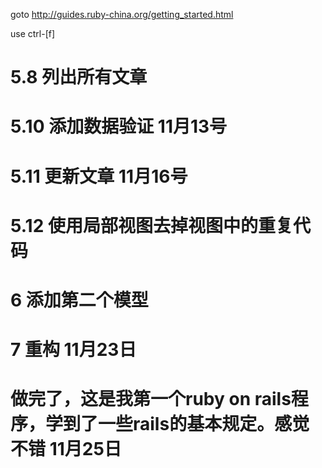 goto http://guides.ruby-china.org/getting_started.html

use ctrl-[f]

  # 5.8 列出所有文章	

  # 5.10 添加数据验证  11月13号

  # 5.11 更新文章  11月16号

  # 5.12 使用局部视图去掉视图中的重复代码

  # 6 添加第二个模型

  # 7 重构 11月23日
 
  # 做完了，这是我第一个ruby on rails程序，学到了一些rails的基本规定。感觉不错	11月25日
